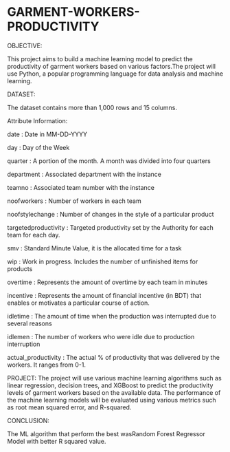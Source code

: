 # GARMENT-WORKERS-PRODUCTIVITY

OBJECTIVE:

This project aims to build a machine learning model to predict the productivity of garment workers based on various factors.The project will use Python, a popular programming language for data analysis and machine learning.

DATASET:

The dataset contains more than 1,000 rows and 15 columns.

Attribute Information:

date : Date in MM-DD-YYYY

day : Day of the Week

quarter : A portion of the month. A month was divided into four quarters

department : Associated department with the instance

teamno : Associated team number with the instance

noofworkers : Number of workers in each team

noofstylechange : Number of changes in the style of a particular product

targetedproductivity : Targeted productivity set by the Authority for each team for each day.

smv : Standard Minute Value, it is the allocated time for a task

wip : Work in progress. Includes the number of unfinished items for products

overtime : Represents the amount of overtime by each team in minutes

incentive : Represents the amount of financial incentive (in BDT) that enables or motivates a particular course of action.

idletime : The amount of time when the production was interrupted due to several reasons

idlemen : The number of workers who were idle due to production interruption

actual_productivity : The actual % of productivity that was delivered by the workers. It ranges from 0-1.

PROJECT:
The project will use various machine learning algorithms such as linear regression, decision trees, and XGBoost to predict the productivity levels of garment workers based on the available data. The performance of the machine learning models will be evaluated using various metrics such as  root mean squared error, and R-squared.

CONCLUSION:

The ML algorithm that perform the best wasRandom Forest Regressor Model with better R squared value.




